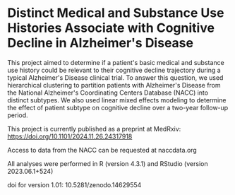 # Distinct Medical and Substance Use Histories Associate with Cognitive Decline in Alzheimer's Disease
This project aimed to determine if a patient's basic medical and substance use history could be relevant to their cognitive decline trajectory during a typical Alzheimer's Disease clinical trial. To answer this question, we used hierarchical clustering to partition patients with Alzheimer's Disease from the National Alzheimer's Coordinating Centers Database (NACC) into distinct subtypes. We also used linear mixed effects modeling to determine the effect of patient subtype on cognitive decline over a two-year follow-up period. 

This project is currently published as a preprint at MedRxiv: https://doi.org/10.1101/2024.11.26.24317918

Access to data from the NACC can be requested at naccdata.org

All analyses were performed in R (version 4.3.1) and RStudio (version 2023.06.1+524)

doi for version 1.01: 10.5281/zenodo.14629554
